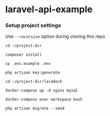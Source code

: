 # laravel-api-example

### Setup project settings

Use `--recursive` option during cloning this repo

```
cd ~/project-dir

composer install

cp .env.example .env

php artisan key:generate
```

```
cd ~/project-dir/laradock

docker-compose up -d nginx mysql

docker-compose exec workspace bash

php artisan migrate --seed
```